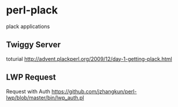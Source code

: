 # perl-plack
plack applications

## Twiggy Server
toturial
http://advent.plackperl.org/2009/12/day-1-getting-plack.html


## LWP Request
Request with Auth
https://github.com/jzhangkun/perl-lwp/blob/master/bin/lwp_auth.pl


